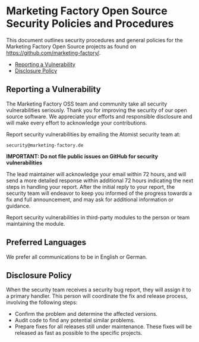 # Marketing Factory Open Source Security Policies and Procedures

This document outlines security procedures and general policies for the
Marketing Factory Open Source projects as found on https://github.com/marketing-factory/.

* [Reporting a Vulnerability](#reporting-a-vulnerability)
* [Disclosure Policy](#disclosure-policy)

## Reporting a Vulnerability

The Marketing Factory OSS team and community take all security vulnerabilities seriously. Thank you for improving 
the security of our open source software. We appreciate your efforts and responsible disclosure and will make every 
effort to acknowledge your contributions.

Report security vulnerabilities by emailing the Atomist security team at:

    security@marketing-factory.de

**IMPORTANT: Do not file public issues on GitHub for security vulnerabilities**

The lead maintainer will acknowledge your email within 72 hours, and will send a more detailed response within 
additional 72 hours indicating the next steps in handling your report. After the initial reply to your report, the 
security team will endeavor to keep you informed of the progress towards a fix and full announcement, and may ask for 
additional information or guidance.

Report security vulnerabilities in third-party modules to the person or team maintaining the module.

## Preferred Languages

We prefer all communications to be in English or German.

## Disclosure Policy

When the security team receives a security bug report, they will assign it to a primary handler. This person will 
coordinate the fix and release process, involving the following steps:

* Confirm the problem and determine the affected versions.
* Audit code to find any potential similar problems.
* Prepare fixes for all releases still under maintenance. These fixes will be released as fast as possible to the 
specific projects. 

